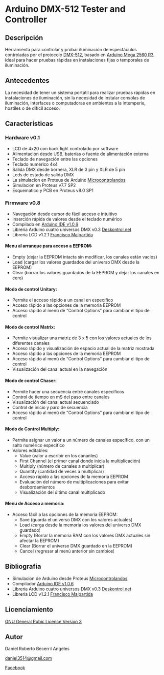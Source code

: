 # Arduino DMX-512 Tester and Controller

## Descripción
Herramienta para controlar y probar iluminación de espectáculos controladas por el protocolo [DMX-512](http://es.wikipedia.org/wiki/Digital_Multiplex), basado en [Arduino Mega 2560 R3](http://www.arduino.cc/en/Main/ArduinoBoardMega2560), ideal para hacer pruebas rápidas en instalaciones fijas o temporales de iluminación.

## Antecedentes
La necesidad de tener un sistema portátil para realizar pruebas rápidas en instalaciones de iluminación, sin la necesidad de instalar consolas de iluminación, interfaces o computadoras en ambientes a la intemperie, hostiles o de difícil acceso.

## Características

### Hardware v0.1
- LCD de 4x20 con back light controlado por software
- Alimentación desde USB, baterías o fuente de alimentación externa
- Teclado de navegación entre las opciones
- Teclado numérico 4x4
- Salida DMX desde bornera, XLR de 3 pin y XLR de 5 pin
- Leds de estado de salida DMX
- La simulacion en Proteus de Arduino [Microcontrolandos](http://microcontrolandos.blogspot.mx/2012/12/arduino-componentes-para-o-proteus.html)
- Simulacion en Proteus v7.7 SP2
- Esquematico y PCB en Proteus v8.0 SP1

### Firmware v0.8
- Navegación desde cursor de fácil acceso e intuitivo
- Inserción rápida de valores desde el teclado numérico
- Compilado en [Arduino IDE v1.0.6](http://www.arduino.cc/en/Main/OldSoftwareReleases)
- Libreria Arduino cuatro universos DMX v0.3 [Deskontrol.net](http://www.deskontrol.net/blog/libreria-arduino-cuatro-universos-dmx/)
- Libreria LCD v1.2.1 [Francisco Malpartida](https://bitbucket.org/fmalpartida/new-liquidcrystal/wiki/Home)

#### Menu al arranque para acceso a EEPROM:
- Empty (dejar la EEPROM intacta sin modificar, los canales están vacios)
- Load (cargar los valores guardados del universo DMX desde la EEPROM)
- Clear (borrar los valores guardados de la EEPROM y dejar los canales en cero)

#### Modo de control Unitary:
- Permite el acceso rápido a un canal en específico
- Acceso rápido a las opciones de la memoria EEPROM
- Acceso rápido al menú de “Control Options” para cambiar el tipo de control

#### Modo de control Matrix: 
- Permite visualizar una matriz de 3 x 5 con los valores actuales de los diferentes canales
- Acceso rápido y visualización de espacio actual de la matriz mostrada
- Acceso rápido a las opciones de la memoria EEPROM
- Acceso rápido al menú de “Control Options” para cambiar el tipo de control
- Visualización del canal actual en la navegación

#### Modo de control Chaser:
- Permite hacer una secuencia entre canales específicos
- Control de tiempo en mS del paso entre canales
- Visualización del canal actual secuenciado
- Control de inicio y paro de secuencia
- Acceso rápido al menú de “Control Options” para cambiar el tipo de control

#### Modo de Control Multiply:
- Permite asignar un valor a un número de canales específico, con un salto numérico especifico
- Valores editables:
  - Value (valor a escribir en los cananles)
  - First Channel (el primer canal donde inicia la multiplicación)
  - Multiply (número de canales a multiplicar)
  - Quantity (cantidad de veces a multiplicar) 
  - Acceso rápido a las opciones de la memoria EEPROM
  - Evaluación del número de multiplicaciones para evitar desbordamientos
  - Visualización del último canal multiplicado

#### Menu de Acceso a memoria:
- Acceso fácil a las opciones de la memoria EEPROM:
  - Save (guarda el universo DMX con los valores actuales)
  - Load (carga desde la memoria los valores del universo DMX guardado)
  - Empty (Borrar la memoria RAM con los valores DMX actuales sin afectar la EEPROM)
  - Clear (Borrar el universo DMX guardado en la EEPROM)
  - Cancel (regresar al menú anterior sin cambios)

## Bibliografia
- Simulacion de Arduino desde Proteus [Microcontrolandos](http://microcontrolandos.blogspot.mx/2012/12/arduino-componentes-para-o-proteus.html)
- Compilador [Arduino IDE v1.0.6](http://www.arduino.cc/en/Main/OldSoftwareReleases)
- Libreria Arduino cuatro universos DMX v0.3 [Deskontrol.net](http://www.deskontrol.net/blog/libreria-arduino-cuatro-universos-dmx/)
- Libreria LCD v1.2.1 [Francisco Malpartida](https://bitbucket.org/fmalpartida/new-liquidcrystal/wiki/Home)

## Licenciamiento
[GNU General Pubic Licence Version 3](/LICENSE)

## Autor
Daniel Roberto Becerril Angeles

[daniel3514@gmail.com](mailto:daniel3514@gmail.com)

[Facebook](https://www.facebook.com/daniel.3514)
